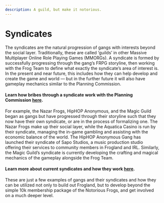 ```yaml
---
description: A guild, but make it notorious.
---
```


# Syndicates

The syndicates are the natural progression of gangs with interests beyond the social layer. Traditionally, these are called ‘guilds’ in other Massive Multiplayer Online Role Playing Games (MMORGs). A syndicate is formed by successfully progressing through the gang’s FRPG storyline, then working with the Frog Team to define what exactly the syndicate’s area of interest is. In the present and near future, this includes how they can help develop and create the game and world — but in the further future it will also have gameplay mechanics similar to the Planning Commission.

#### Learn how bribes through a syndicate work with the Planning Commission [here](../land/the-planning-commission/syndicate-bribes-for-the-planning-commission.md).&#x20;

For example, the Nazar Frogs, HipHOP Anonymous, and the Magic Guild began as gangs but have progressed through their storyline such that they now have their own syndicate, or are in the process of formalizing one. The Nazar Frogs make up their social layer, while the Aquatica Casino is run by their syndicate, managing the in-game gambling and assisting with the economic balance of the world. The HipHOP Anonymous Gang has launched their syndicate of Sapo Studios, a music production studio offering their services to community members in Frogland and IRL. Similarly, the Magic Guild’s syndicate is currently developing the crafting and magical mechanics of the gameplay alongside the Frog Team.

#### Learn more about current syndicates and how they work [here](../../frogland/organizations/syndicates.md).&#x20;

These are just a few examples of gangs and their syndicates and how they can be utilized not only to build out Frogland, but to develop beyond the simple 10k membership package of the Notorious Frogs, and get involved on a much deeper level.

